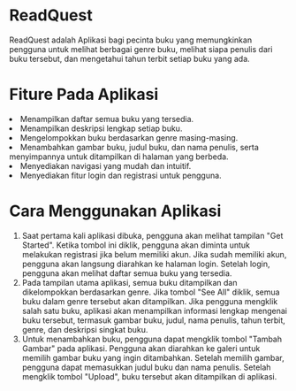 # ReadQuest
ReadQuest adalah Aplikasi bagi pecinta buku yang memungkinkan pengguna untuk melihat berbagai genre buku, melihat siapa penulis dari buku tersebut, dan mengetahui tahun terbit setiap buku yang ada.

# Fiture Pada Aplikasi 
<li>Menampilkan daftar semua buku yang tersedia.</li>
<li>Menampilkan deskripsi lengkap setiap buku.</li>
<li>Mengelompokkan buku berdasarkan genre masing-masing.</li>
<li>Menambahkan gambar buku, judul buku, dan nama penulis, serta menyimpannya untuk ditampilkan di halaman yang berbeda.</li>
<li>Menyediakan navigasi yang mudah dan intuitif.</li>
<li>Menyediakan fitur login dan registrasi untuk pengguna.</li>

# Cara Menggunakan Aplikasi 
1. Saat pertama kali aplikasi dibuka, pengguna akan melihat tampilan "Get Started". Ketika tombol ini diklik, pengguna akan diminta untuk melakukan registrasi jika belum memiliki akun. Jika sudah memiliki akun, pengguna akan langsung diarahkan ke halaman login. Setelah login, pengguna akan melihat daftar semua buku yang tersedia.
2. Pada tampilan utama aplikasi, semua buku ditampilkan dan dikelompokkan berdasarkan genre. Jika tombol "See All" diklik, semua buku dalam genre tersebut akan ditampilkan. Jika pengguna mengklik salah satu buku, aplikasi akan menampilkan informasi lengkap mengenai buku tersebut, termasuk gambar buku, judul, nama penulis, tahun terbit, genre, dan deskripsi singkat buku.
3. Untuk menambahkan buku, pengguna dapat mengklik tombol "Tambah Gambar" pada aplikasi. Pengguna akan diarahkan ke galeri untuk memilih gambar buku yang ingin ditambahkan. Setelah memilih gambar, pengguna dapat memasukkan judul buku dan nama penulis. Setelah mengklik tombol "Upload", buku tersebut akan ditampilkan di aplikasi.
